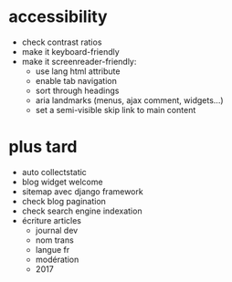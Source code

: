 # accessibility
* check contrast ratios
* make it keyboard-friendly
* make it screenreader-friendly:
    * use lang html attribute
    * enable tab navigation
    * sort through headings
    * aria landmarks (menus, ajax comment, widgets...)
    * set a semi-visible skip link to main content

# plus tard
* auto collectstatic
* blog widget welcome
* sitemap avec django framework
* check blog pagination
* check search engine indexation
* écriture articles
    * journal dev
    * nom trans
    * langue fr
    * modération
    * 2017
